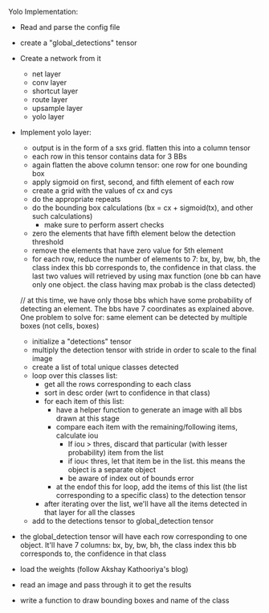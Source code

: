 Yolo Implementation:

- Read and parse the config file
- create a "global_detections" tensor
- Create a network from it
    - net layer
    - conv layer
    - shortcut layer
    - route layer
    - upsample layer
    - yolo layer
- Implement yolo layer:
    - output is in the form of a sxs grid. flatten this into a column tensor
    - each row in this tensor contains data for 3 BBs
    - again flatten the above column tensor: one row for one bounding box
    - apply sigmoid on first, second, and fifth element of each row
    - create a grid with the values of cx and cys
    - do the appropriate repeats 
    - do the bounding box calculations (bx = cx + sigmoid(tx), and other such calculations)
        - make sure to perform assert checks
    - zero the elements that have fifth element below the detection threshold
    - remove the elements that have zero value for 5th element
    - for each row, reduce the number of elements to 7: bx, by, bw, bh, the class index this bb corresponds to, the confidence in that class. the last two values will retrieved by using max function (one bb can have only one object. the class having max probab is the class detected)

    // at this time, we have only those bbs which have some probability of detecting an element. The bbs have 7 coordinates as explained above. One problem to solve for: same element can be detected by multiple boxes (not cells, boxes)
    - initialize a "detections" tensor
    - multiply the detection tensor with stride in order to scale to the final image
    - create a list of total unique classes detected
    - loop over this classes list:
        - get all the rows corresponding to each class
        - sort in desc order (wrt to confidence in that class)
        - for each item of this list:
            - have a helper function to generate an image with all bbs drawn at this stage
            - compare each item with the remaining/following items, calculate iou 
                - If iou > thres, discard that particular (with lesser probability) item from the list
                - if iou< thres, let that item be in the list. this means the object is a separate object
                - be aware of index out of bounds error
            - at the endof this for loop, add the items of this list (the list corresponding to a specific class) to the detection tensor
        - after iterating over the list, we'll have all the items detected in that layer for all the classes
    - add to the detections tensor to global_detection tensor
- the global_detection tensor will have each row corresponding to one object. It'll have 7 columns: bx, by, bw, bh, the class index this bb corresponds to, the confidence in that class

- load the weights (follow Akshay Kathooriya's blog)
- read an image and pass through it to get the results
- write a function to draw bounding boxes and name of the class
